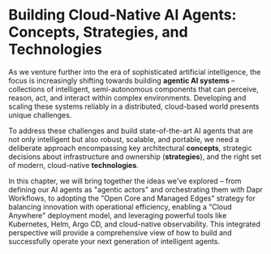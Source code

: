 # Building Cloud-Native AI Agents: Concepts, Strategies, and Technologies

As we venture further into the era of sophisticated artificial intelligence, the focus is increasingly shifting towards building **agentic AI systems** – collections of intelligent, semi-autonomous components that can perceive, reason, act, and interact within complex environments. Developing and scaling these systems reliably in a distributed, cloud-based world presents unique challenges.

To address these challenges and build state-of-the-art AI agents that are not only intelligent but also robust, scalable, and portable, we need a deliberate approach encompassing key architectural **concepts**, strategic decisions about infrastructure and ownership (**strategies**), and the right set of modern, cloud-native **technologies**.

In this chapter, we will bring together the ideas we've explored – from defining our AI agents as "agentic actors" and orchestrating them with Dapr Workflows, to adopting the "Open Core and Managed Edges" strategy for balancing innovation with operational efficiency, enabling a "Cloud Anywhere" deployment model, and leveraging powerful tools like Kubernetes, Helm, Argo CD, and cloud-native observability. This integrated perspective will provide a comprehensive view of how to build and successfully operate your next generation of intelligent agents.
